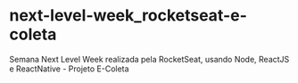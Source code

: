 # next-level-week_rocketseat-e-coleta
Semana Next Level Week realizada pela RocketSeat, usando Node, ReactJS e ReactNative - Projeto E-Coleta

